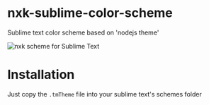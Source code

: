 # nxk-sublime-color-scheme
Sublime text color scheme based on 'nodejs theme'

![nxk scheme for Sublime Text](http://naoxink.hol.es/img/nxk_sublime_scheme.png)

# Installation
Just copy the `.tmTheme` file into your sublime text's schemes folder
